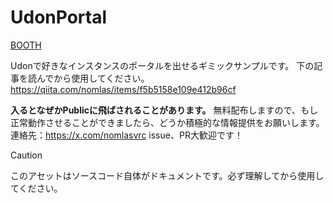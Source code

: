 # UdonPortal
[BOOTH](https://nomlas.booth.pm/items/7017374)

Udonで好きなインスタンスのポータルを出せるギミックサンプルです。
下の記事を読んでから使用してください。
https://qiita.com/nomlas/items/f5b5158e109e412b96cf

**入るとなぜかPublicに飛ばされることがあります。** 無料配布しますので、もし正常動作させることができましたら、どうか積極的な情報提供をお願いします。<br>
連絡先：https://x.com/nomlasvrc
issue、PR大歓迎です！

> [!CAUTION]
> このアセットはソースコード自体がドキュメントです。必ず理解してから使用してください。<br>